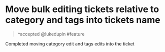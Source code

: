 # Move bulk editing tickets relative to category and tags into tickets name

> ^accepted
> @lukedupin
> #feature

Completed moving category edit and tags edits into the ticket

